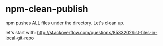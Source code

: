 # npm-clean-publish
npm pushes ALL files under the directory. Let's clean up.

let's start with: http://stackoverflow.com/questions/8533202/list-files-in-local-git-repo
